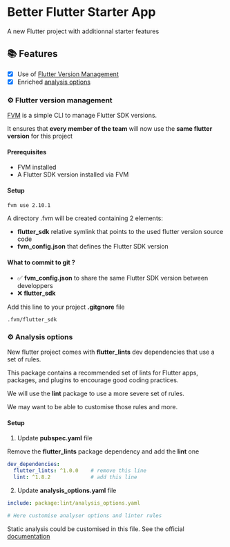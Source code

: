 # Better Flutter Starter App

A new Flutter project with additionnal starter features

## 📚 Features

- [x] Use of [Flutter Version Management](#fvm)
- [x] Enriched [analysis options](#analysisoptions)

<a name="fvm"/>

### ⚙️ Flutter version management

[FVM](https://fvm.app/) is a simple CLI to manage Flutter SDK versions.

It ensures that **every member of the team** will now use the **same flutter version** for this project

#### Prerequisites

- FVM installed
- A Flutter SDK version installed via FVM

#### Setup

```bash
fvm use 2.10.1
```

A directory .fvm will be created containing 2 elements:
- **flutter_sdk** relative symlink that points to the used flutter version source code
- **fvm_config.json** that defines the Flutter SDK version

####  What to commit to git ?
- ✅ **fvm_config.json** to share the same Flutter SDK version between developpers
- ❌ **flutter_sdk**

Add this line to your project **.gitgnore** file
```.gitignore
.fvm/flutter_sdk
```

<a name="analysisoptions"/>

### ⚙️ Analysis options

New flutter project comes with **flutter_lints** dev dependencies that use a set of rules.

This package contains a recommended set of lints for Flutter apps, packages, and plugins to encourage good coding practices.

We will use the **lint** package to use a more severe set of rules. 

We may want to be able to customise those rules and more.

#### Setup

1. Update **pubspec.yaml** file

Remove the **flutter_lints** package dependency and add the **lint** one

```yaml
dev_dependencies:
  flutter_lints: ^1.0.0    # remove this line
  lint: ^1.8.2             # add this line
```

2. Update **analysis_options.yaml** file
```yaml
include: package:lint/analysis_options.yaml

# Here customise analyser options and linter rules
```

Static analysis could be customised in this file.
See the official [documentation](https://dart.dev/guides/language/analysis-options)


